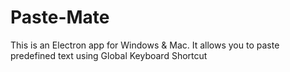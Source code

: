 # Paste-Mate
This is an Electron app for Windows &amp; Mac. It allows you to paste predefined text using Global Keyboard Shortcut
